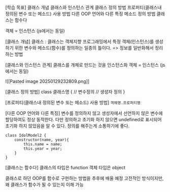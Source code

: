 [학습 목표]
클래스 개념
클래스와 인스턴스 관계
클래스 정의 방법
프로퍼티(클래스내 정의된 변수 또는 메소드) 사용 방법
다른 OOP 언어와 다른 특징
메소드 정의 방법
클래스는 함수다




객체 = 인스턴스 (js에서는 동일)

[클래스 개념]
클래스 : 클래스는 객체지향 프로그래밍에서 특정 객체(인스턴스)를 생성하기 위한 변수와 메소드(함수)를 정의하는 일종의 틀이다. => 정보를 일반화해서 정리하는 방법

[클래스와 인스턴스 관계]
클래스를 개체로 만드는 것을 인스턴스화
객체 = 인스턴스 (js에서는 동일)

![[Pasted image 20250129232809.png]]

[클래스 정의 방법]
class 클래스명 {
	// 변수정의
	// 생성자 정의
}

[프로퍼티(클래스내 정의된 변수 또는 메소드) 사용 방법]
`객체명.프로퍼티명`

[다른 OOP 언어와 다른 특징]
변수를 정의하지 않고 생성자에서 선언하지 않은 변수에 할당하여도 정상 동작한다.
다만 정의하고 초기화 하지 않으면 undefined로 표시되어 초기화 하지 않았음을 알 수 있다.
정의를 해주는게 소통하기에 좋다.
```JS
class IdolModel2 {
    constructor(name, year){
        this.name = name;
        this.year = year;
    }
}
```

[클래스는 함수다]
클래스의 타입은 function
객체 타입은 object

클래스로 하던 OOP를 함수로 구현하는 방법을 추후에 배울 예정
고전적인 방식이지만, 왜 클래스가 함수가 될 수 있는지 이해 가능